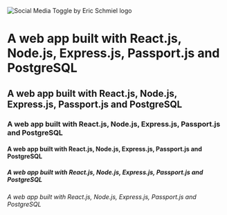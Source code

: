 ![Social Media Toggle by Eric Schmiel logo](https://eschmiel.github.io/smt-logo.png)

# A web app built with React.js, Node.js, Express.js, Passport.js and PostgreSQL

## A web app built with React.js, Node.js, Express.js, Passport.js and PostgreSQL

### A web app built with React.js, Node.js, Express.js, Passport.js and PostgreSQL

#### A web app built with React.js, Node.js, Express.js, Passport.js and PostgreSQL

##### A web app built with React.js, Node.js, Express.js, Passport.js and PostgreSQL

###### A web app built with React.js, Node.js, Express.js, Passport.js and PostgreSQL